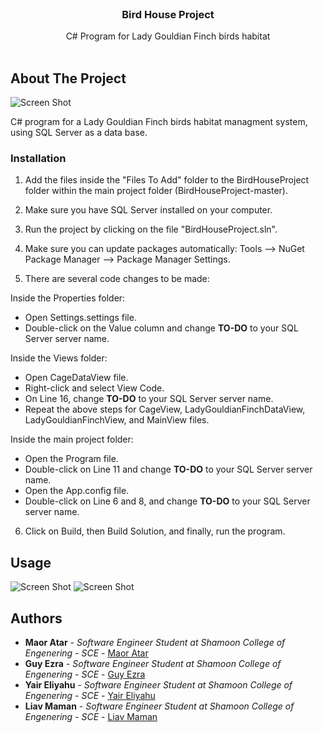 <br/>
<p align="center">
  <h3 align="center">Bird House Project</h3>

  <p align="center">
    C# Program for Lady Gouldian Finch birds habitat
    <br/>
    <br/>
  </p>
</p>

## About The Project

![Screen Shot](https://www.birdsville.net.au/wp-content/uploads/2011/07/Gouldian-finch1.jpg
)

C# program for a Lady Gouldian Finch birds habitat managment system,
using SQL Server as a data base.

### Installation

1. Add the files inside the "Files To Add" folder to the BirdHouseProject folder within the main project folder (BirdHouseProject-master).

2. Make sure you have SQL Server installed on your computer.

3. Run the project by clicking on the file "BirdHouseProject.sln".

4. Make sure you can update packages automatically:
   Tools --> NuGet Package Manager --> Package Manager Settings.

5. There are several code changes to be made:
   
Inside the Properties folder:
   - Open Settings.settings file.
   - Double-click on the Value column and change **TO-DO** to your SQL Server server name.

   Inside the Views folder:
   - Open CageDataView file.
   - Right-click and select View Code.
   - On Line 16, change **TO-DO** to your SQL Server server name.
   - Repeat the above steps for CageView, LadyGouldianFinchDataView, LadyGouldianFinchView, and MainView files.

   Inside the main project folder:
   - Open the Program file.
   - Double-click on Line 11 and change **TO-DO** to your SQL Server server name.
   - Open the App.config file.
   - Double-click on Line 6 and 8, and change **TO-DO** to your SQL Server server name.

6. Click on Build, then Build Solution, and finally, run the program.

## Usage

![Screen Shot](https://i.ibb.co/fr3jPzc/BHPMain.png)
![Screen Shot](https://i.ibb.co/7tbLg77/BHPView.png)

## Authors

* **Maor Atar** - *Software Engineer Student at Shamoon College of Engenering - SCE* - [Maor Atar](https://github.com/MaorAtar/)
* **Guy Ezra** - *Software Engineer Student at Shamoon College of Engenering - SCE* - [Guy Ezra](https://github.com/GuyEzra22/)
* **Yair Eliyahu** - *Software Engineer Student at Shamoon College of Engenering - SCE* - [Yair Eliyahu](https://github.com/YairEliyahu/)
* **Liav Maman** - *Software Engineer Student at Shamoon College of Engenering - SCE* - [Liav Maman](https://github.com/liav11maman/)
